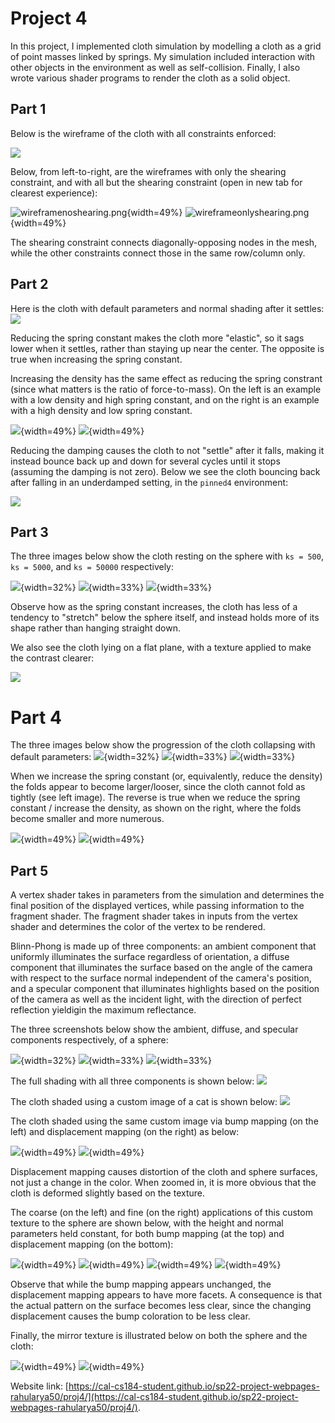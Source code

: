 # Project 4

In this project, I implemented cloth simulation by modelling a cloth as a grid
of point masses linked by springs. My simulation included interaction with other
objects in the environment as well as self-collision. Finally, I also wrote
various shader programs to render the cloth as a solid object.

## Part 1
Below is the wireframe of the cloth with all constraints enforced:

![](pinnedfullwireframe.png)

Below, from left-to-right, are the wireframes with only the shearing constraint,
and with all but the shearing constraint (open in new tab for clearest
experience):

![wireframenoshearing.png](wireframenoshearing.png){width=49%}
![wireframeonlyshearing.png](wireframeonlyshearing.png){width=49%}

The shearing constraint connects diagonally-opposing nodes in the mesh, while
the other constraints connect those in the same row/column only.

## Part 2
Here is the cloth with default parameters and normal shading after it settles:
![](defaultpinned4.png)

Reducing the spring constant makes the cloth more "elastic", so it sags lower
when it settles, rather than staying up near the center. The opposite is true
when increasing the spring constant.

Increasing the density has the same effect as reducing the spring constrant
(since what matters is the ratio of force-to-mass). On the left is an example
with a low density and high spring constant, and on the right is an example with
a high density and low spring constant.

![](lowdensity2pinned.png){width=49%} ![](highdensity2pinned.png){width=49%}

Reducing the damping causes the cloth to not "settle" after it falls, making it
instead bounce back up and down for several cycles until it stops (assuming the
damping is not zero). Below we see the cloth bouncing back after falling in an
underdamped setting, in the `pinned4` environment:

![](underdampedbounce.png)

## Part 3

The three images below show the cloth resting on the sphere with `ks = 500`, `ks
= 5000`, and `ks = 50000` respectively:

![](500sphere.png){width=32%} ![](5000sphere.png){width=33%}
![](50000sphere.png){width=33%}

Observe how as the spring constant increases, the cloth has less of a tendency
to "stretch" below the sphere itself, and instead holds more of its shape rather
than hanging straight down.

We also see the cloth lying on a flat plane, with a texture applied to make the
contrast clearer:

![](clothplane.png)

# Part 4
The three images below show the progression of the cloth collapsing with default
parameters: ![](clothfold1.png){width=32%} ![](clothfold2.png){width=33%}
![](clothfold3.png){width=33%}

When we increase the spring constant (or, equivalently, reduce the density) the
folds appear to become larger/looser, since the cloth cannot fold as tightly
(see left image). The reverse is true when we reduce the spring constant /
increase the density, as shown on the right, where the folds become smaller and
more numerous.

![](largekfold.png){width=49%} ![](smallkfold.png){width=49%}

## Part 5
A vertex shader takes in parameters from the simulation and determines the final
position of the displayed vertices, while passing information to the fragment
shader. The fragment shader takes in inputs from the vertex shader and
determines the color of the vertex to be rendered.

Blinn-Phong is made up of three components: an ambient component that uniformly
illuminates the surface regardless of orientation, a diffuse component that
illuminates the surface based on the angle of the camera with respect to the
surface normal independent of the camera's position, and a specular component
that illuminates highlights based on the position of the camera as well as the
incident light, with the direction of perfect reflection yieldigin the maximum
reflectance.

The three screenshots below show the ambient, diffuse, and specular components
respectively, of a sphere:

![](ambientphong.png){width=32%} ![](diffusephong.png){width=33%}
![](specularphong.png){width=33%}

The full shading with all three components is shown below: ![](allphong.png)

The cloth shaded using a custom image of a cat is shown below:
![](cattexturecloth.png)

The cloth shaded using the same custom image via bump mapping (on the left) and
displacement mapping (on the right) as below:

![](bumpcatcloth.png){width=49%} ![](displacementcatcloth.png){width=49%}

Displacement mapping causes distortion of the cloth and sphere surfaces, not
just a change in the color. When zoomed in, it is more obvious that the cloth is
deformed slightly based on the texture.

The coarse (on the left) and fine (on the right) applications of this custom
texture to the sphere are shown below, with the height and normal parameters
held constant, for both bump mapping (at the top) and displacement mapping (on
the bottom):

![](bumpcoarse.png){width=49%} ![](bumpfine.png){width=49%}
![](displacementcoarse.png){width=49%} ![](displacementfine.png){width=49%}

Observe that while the bump mapping appears unchanged, the displacement mapping
appears to have more facets. A consequence is that the actual pattern on the
surface becomes less clear, since the changing displacement causes the bump
coloration to be less clear.

Finally, the mirror texture is illustrated below on both the sphere and the
cloth:

![](mirrorsphere.png){width=49%} ![](mirrorcloth.png){width=49%}


Website link:
[https://cal-cs184-student.github.io/sp22-project-webpages-rahularya50/proj4/](https://cal-cs184-student.github.io/sp22-project-webpages-rahularya50/proj4/).
